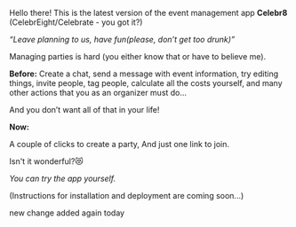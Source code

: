 
Hello there! This is the latest version of the event management app **Celebr8** (CelebrEight/Celebrate - you got it?)

_“Leave planning to us, have fun(please, don’t get too drunk)”_

Managing parties is hard (you either know that or have to believe me).



**Before:**
Create a chat, send a message with event information, try editing things, invite people, tag people, calculate all the costs yourself, and many other actions that you as an organizer must do...

And you don’t want all of that in your life!


**Now:**

A couple of clicks to create a party,
And just one link to join.

Isn't it wonderful?😻



_You can try the app yourself._ 

(Instructions for installation and deployment are coming soon...)

new change added again today

